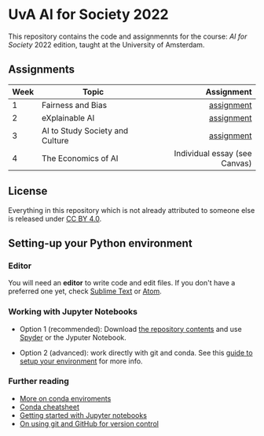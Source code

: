 # UvA AI for Society 2022

This repository contains the code and assignmennts for the course: *AI for Society* 2022 edition, taught at the University of Amsterdam.

## Assignments

| Week         | Topic           | Assignment  |
| ------------- |-------------| -----:|
| 1      | Fairness and Bias | <a href='week_1/assignment/Machine Bias.ipynb'>assignment</a> |
| 2      | eXplainable AI | <a href='week_2/assignment/Civility in Communication.ipynb'>assignment</a> |
| 3      | AI to Study Society and Culture | <a href='week_3/assignment/'>assignment</a> |
| 4      | The Economics of AI | Individual essay (see Canvas) |

## License

Everything in this repository which is not already attributed to someone else is released under [CC BY 4.0](https://creativecommons.org/licenses/by/4.0/). 

## Setting-up your Python environment

### Editor

You will need an **editor** to write code and edit files. If you don't have a preferred one yet, check [Sublime Text](https://www.sublimetext.com/) or [Atom](https://atom.io/).

### Working with Jupyter Notebooks

* Option 1 (recommended): Download [the repository contents](https://github.com/Giovanni1085/UvA_AIforSociety_2022) and use [Spyder](https://www.spyder-ide.org/) or the Jyputer Notebook.

* Option 2 (advanced): work directly with git and conda. See this [guide to setup your environment](https://github.com/Giovanni1085/UvA_CDH_2020/blob/master/setup.md) for more info.

### Further reading

* [More on conda enviroments](https://docs.conda.io/projects/conda/en/latest/user-guide/tasks/manage-environments.html)
* [Conda cheatsheet](https://docs.conda.io/projects/conda/en/4.6.0/_downloads/52a95608c49671267e40c689e0bc00ca/conda-cheatsheet.pdf)
* [Getting started with Jupyter notebooks](https://medium.com/codingthesmartway-com-blog/getting-started-with-jupyter-notebook-for-python-4e7082bd5d46)
* [On using git and GitHub for version control](https://alan-turing-institute.github.io/rsd-engineeringcourse/ch02git)
